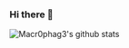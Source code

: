 ### Hi there 👋

![Macr0phag3's github stats](https://github-readme-stats.vercel.app/api?username=Macr0phag3)
